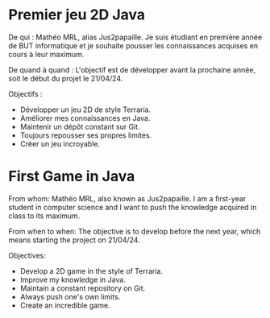 # Premier jeu 2D Java

De qui : Mathéo MRL, alias Jus2papaille. Je suis étudiant en première année de BUT informatique et je souhaite pousser les connaissances acquises en cours à leur maximum.

De quand à quand : L'objectif est de développer avant la prochaine année, soit le début du projet le 21/04/24.

Objectifs : 
- Développer un jeu 2D de style Terraria.
- Améliorer mes connaissances en Java.
- Maintenir un dépôt constant sur Git.
- Toujours repousser ses propres limites.
- Créer un jeu incroyable.

# First Game in Java

From whom: Mathéo MRL, also known as Jus2papaille. I am a first-year student in computer science and I want to push the knowledge acquired in class to its maximum.

From when to when: The objective is to develop before the next year, which means starting the project on 21/04/24.

Objectives:
- Develop a 2D game in the style of Terraria.
- Improve my knowledge in Java.
- Maintain a constant repository on Git.
- Always push one's own limits.
- Create an incredible game.
